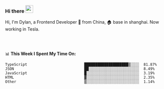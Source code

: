 ### Hi there <img src="https://media.giphy.com/media/hvRJCLFzcasrR4ia7z/giphy.gif" width="25px">

<!-- ![visitors](https://visitor-badge.glitch.me/badge?page_id=dislfyer.dislfyer) -->

Hi, I'm Dylan, a Frontend Developer 🚀 from China, 🏠 base in shanghai. Now working in Tesla.

<br/>
<br/>

📊 **This Week I Spent My Time On:**


<!--START_SECTION:waka-->

```text
TypeScript                          ████████████████████▒░░░░  81.87%
JSON                                ██░░░░░░░░░░░░░░░░░░░░░░░  8.49%
JavaScript                          █░░░░░░░░░░░░░░░░░░░░░░░░  3.19%
HTML                                ▓░░░░░░░░░░░░░░░░░░░░░░░░  2.35%
Other                               ▒░░░░░░░░░░░░░░░░░░░░░░░░  1.14%
```

<!--END_SECTION:waka-->

<!--
**About Me:**
 -->
